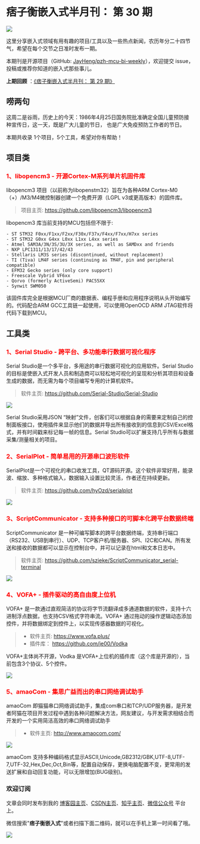 # 痞子衡嵌入式半月刊： 第 30 期

![](http://henjay724.com/image/cnblogs/pzh_mcu_bi_weekly.PNG)

这里分享嵌入式领域有用有趣的项目/工具以及一些热点新闻，农历年分二十四节气，希望在每个交节之日准时发布一期。

本期刊是开源项目（GitHub: [JayHeng/pzh-mcu-bi-weekly](https://github.com/JayHeng/pzh-mcu-bi-weekly)），欢迎提交 issue，投稿或推荐你知道的嵌入式那些事儿。

**上期回顾** ：[《痞子衡嵌入式半月刊： 第 29 期》](https://www.cnblogs.com/henjay724/p/14645915.html)

## 唠两句

这周二是谷雨，历史上的今天：1986年4月25日国务院批准确定全国儿童预防接种宣传日，这一天，既是广大儿童的节日， 也是广大免疫预防工作者的节日。

本期共收录 1个项目，5个工具，希望对你有帮助！

## 项目类

### <font color="red">1、libopencm3 - 开源Cortex-M系列单片机固件库</font>

libopencm3 项目（以前称为libopenstm32）旨在为各种ARM Cortex-M0（+）/M3/M4微控制器创建一个免费开源（LGPL v3或更高版本）的固件库。

> 项目主页: https://github.com/libopencm3/libopencm3

libopencm3 库当前支持的MCU包括但不限于:

```text
- ST STM32 F0xx/F1xx/F2xx/F30x/F37x/F4xx/F7xx/H7xx series
- ST STM32 G0xx G4xx L0xx L1xx L4xx series
- Atmel SAM3A/3N/3S/3U/3X series, as well as SAMDxx and friends
- NXP LPC1311/13/17/42/43
- Stellaris LM3S series (discontinued, without replacement)
- TI (Tiva) LM4F series (continuing as TM4F, pin and peripheral compatible)
- EFM32 Gecko series (only core support)
- Freescale Vybrid VF6xx
- Qorvo (formerly ActiveSemi) PAC55XX
- Synwit SWM050
```

该固件库完全是根据MCU厂商的数据表、编程手册和应用程序说明从头开始编写的。代码配合ARM GCC工具链一起使用，可以使用OpenOCD ARM JTAG软件将代码下载到MCU。

## 工具类

### <font color="red">1、Serial Studio - 跨平台、多功能串行数据可视化程序</font>

Serial Studio是一个多平台，多用途的串行数据可视化的应用软件。Serial Studio的目标是使嵌入式开发人员和制造商可以轻松地可视化的呈现和分析其项目和设备生成的数据，而无需为每个项目编写专用的计算机软件。

> 软件主页: https://github.com/Serial-Studio/Serial-Studio

![](http://henjay724.com/image/biweekly20210425/Serial-Studio.gif)

Serial Studio采用JSON “映射”文件，创客们可以根据自身的需要来定制自己的控制面板接口，使用插件来显示他们的数据并导出所有接收到的信息到CSV/Excel格式，并有时间戳来标记每一帧的信息。Serial Studio可以扩展支持几乎所有与数据采集/测量相关的项目。

### <font color="red">2、SerialPlot - 简单易用的开源串口波形软件</font>

SerialPlot是一个可视化的串口收发工具，QT源码开源。这个软件非常好用，能录波、缩放、多种格式输入，数据输入设置比较灵活，作者还在持续更新。

> 软件主页: https://github.com/hyOzd/serialplot

![](http://henjay724.com/image/biweekly20210425/SerialPlot.gif)

### <font color="red">3、ScriptCommunicator - 支持多种接口的可脚本化跨平台数据终端</font>

ScriptCommunicator 是一种可编写脚本的跨平台数据终端，支持串行端口（RS232、USB到串行）、UDP、TCP客户机/服务器、SPI、I2C和CAN。所有发送和接收的数据都可以显示在控制台中，并可以记录在html和文本日志中。

> 软件主页: https://github.com/szieke/ScriptCommunicator_serial-terminal

![](http://henjay724.com/image/biweekly20210425/ScriptCommunicator.png)

### <font color="red">4、VOFA+ - 插件驱动的高自由度上位机</font>

VOFA+ 是一款通过直观简洁的协议将字节流翻译成多通道数据的软件，支持十六进制浮点数据，也支持CSV格式字符串流。VOFA+ 通过拖动的操作逻辑动态添加控件，并将数据绑定到控件上，以实现传感器数据的可视化。

> * 软件主页: https://www.vofa.plus/
> * 插件库： https://github.com/je00/Vodka

VOFA+主体尚不开源，Vodka 是VOFA+上位机的插件库（这个库是开源的），当前包含3个协议、5个控件。

![](http://henjay724.com/image/biweekly20210425/Vodka.PNG)

### <font color="red">5、amaoCom - 集思广益而出的串口网络调试助手</font>

amaoCom 即猫猫串口网络调试助手，集成com串口和TCP/UDP服务器，是开发者阿猫在项目开发过程中遇到各种问题解决方法，网友建议，与开发需求相结合而开发的一个实用简洁高效的串口网络调试助手

> * 软件主页: http://www.amaocom.com/

![](http://henjay724.com/image/biweekly20210425/amaoCom.png)

amaoCom 支持多种编码格式显示ASCII,Unicode,GB2312/GBK,UTF-8,UTF-7,UTF-32,Hex,Dec,Oct,Bin等，配置自动保存，更换电脑配置不变，更常用的发送扩展和自动回复功能，可以无限增加(BUG级别)。

### 欢迎订阅

文章会同时发布到我的 [博客园主页](https://www.cnblogs.com/henjay724/)、[CSDN主页](https://blog.csdn.net/henjay724)、[知乎主页](https://www.zhihu.com/people/henjay724)、[微信公众号](http://weixin.sogou.com/weixin?type=1&query=痞子衡嵌入式) 平台上。

微信搜索"__痞子衡嵌入式__"或者扫描下面二维码，就可以在手机上第一时间看了哦。

![](http://henjay724.com/image/github/pzhMcu_qrcode_258x258.jpg)

